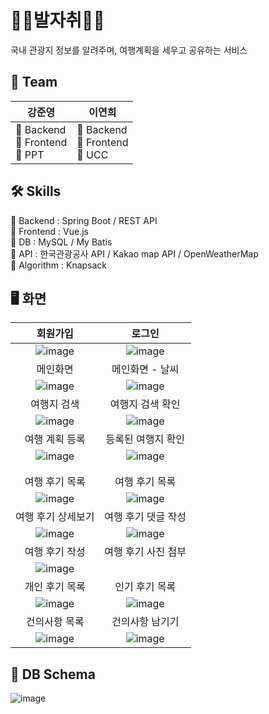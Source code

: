 # 🏃‍♀️발자취🏃‍♂️
국내 관광지 정보를 알려주며, 여행계획을 세우고 공유하는 서비스

## 👫 Team
|강준영|이연희|
|---|---|
| 📌 Backend <br> 📌 Frontend <br> 📌 PPT| 📌 Backend <br> 📌 Frontend <br> 📌 UCC|

## 🛠 Skills
📍 Backend : Spring Boot / REST API <br>
📍 Frontend : Vue.js  <br>
📍 DB : MySQL / My Batis <br>
📍 API : 한국관광공사 API / Kakao map API / OpenWeatherMap  <br>
📍 Algorithm : Knapsack <br>

## 🖥️ 화면
|회원가입|로그인|
|:---:|:---:|
|![image](https://github.com/enjoytrip-footprints/server/assets/71878202/003fbe12-baf3-4fca-a88f-e54c73195bbf)|![image](https://github.com/enjoytrip-footprints/server/assets/71878202/f4bf6148-d224-4807-811e-cd25eb15d812)|
|메인화면|메인화면 - 날씨|
|![image](https://github.com/enjoytrip-footprints/server/assets/71878202/19be4fae-f2e1-4567-89aa-8f88f5540276)|![image](https://github.com/enjoytrip-footprints/server/assets/71878202/a48de66c-c03a-4f28-836a-dccdeb2b6c01)|
|여행지 검색|여행지 검색 확인|
|![image](https://github.com/enjoytrip-footprints/server/assets/71878202/3e7528ae-7bd9-4f09-8667-999fefca38ae)|![image](https://github.com/enjoytrip-footprints/server/assets/71878202/3831e82e-ef24-4739-9409-cd6e60972525)|
|여행 계획 등록|등록된 여행지 확인|
|![image](https://github.com/enjoytrip-footprints/server/assets/71878202/4ca84b92-ea02-4f97-97de-2f53088e0563)|![image](https://github.com/enjoytrip-footprints/server/assets/71878202/f358e512-0dcb-46b5-b580-3dddd7f22799)|
|||
|||
|여행 후기 목록|여행 후기 목록|
|![image](https://github.com/enjoytrip-footprints/server/assets/71878202/3c5a386b-cd64-458f-a2a2-32a60769799c)|![image](https://github.com/enjoytrip-footprints/server/assets/71878202/b99552c3-a2f2-4b09-bfe4-7eabea2577e0)|
|여행 후기 상세보기|여행 후기 댓글 작성|
|![image](https://github.com/enjoytrip-footprints/server/assets/71878202/fe4e44e8-ad4b-4000-a900-110b2c99c0f2)|![image](https://github.com/enjoytrip-footprints/server/assets/71878202/5e87c71b-9e8b-4b6a-8593-ffe1770d2cf5)|
|여행 후기 작성|여행 후기 사진 첨부|
|![image](https://github.com/enjoytrip-footprints/server/assets/71878202/b16afd27-b5a6-4e72-9a21-1a467dd6ad92)||
|개인 후기 목록|인기 후기 목록|
|![image](https://github.com/enjoytrip-footprints/server/assets/71878202/b8338c94-6482-4b15-8ace-ffc0d3e88a45)|![image](https://github.com/enjoytrip-footprints/server/assets/71878202/ec716b67-8a9e-49ea-953a-2cf77168c156)|
|건의사항 목록|건의사항 남기기|
|![image](https://github.com/enjoytrip-footprints/server/assets/71878202/3d5ff10c-ebc1-42f3-bcd3-e311789d7e2b)|![image](https://github.com/enjoytrip-footprints/server/assets/71878202/8be03972-751e-4e87-8e00-c4deff7cef85)|

## 💾 DB Schema
![image](https://github.com/enjoytrip-footprints/server/assets/71878202/10f36a98-83b7-4e68-a5c3-6174ee9a4b6a)


